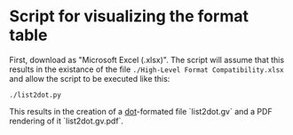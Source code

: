 # Script for visualizing the format table

First, download as "Microsoft Excel (.xlsx)". The script will assume that this results in the existance of the file `./High-Level Format Compatibility.xlsx` and allow the script to be executed like this:

```shell
./list2dot.py
```

This results in the creation of a [dot](https://en.wikipedia.org/wiki/DOT_(graph_description_language))-formated file `list2dot.gv` and a PDF rendering of it `list2dot.gv.pdf`.

